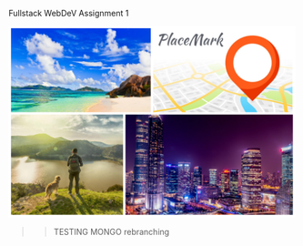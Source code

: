 Fullstack WebDeV Assignment 1

<img src="https://github.com/emanlapaz/PlacemarkBeta/blob/master/images/welcome.jpg">


>> TESTING MONGO
rebranching